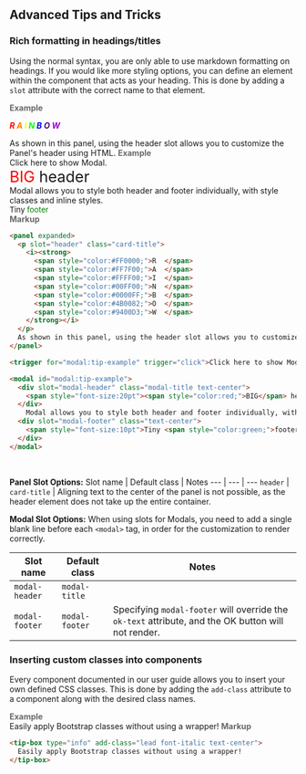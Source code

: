 ## Advanced Tips and Tricks

### Rich formatting in headings/titles

Using the normal syntax, you are only able to use markdown formatting on headings. If you would like more styling options, you can define an element within the component that acts as your heading. This is done by adding a <md>`slot`</md> attribute with the correct name to that element.

<tip-box border-left-color="#00B0F0">
  <i style="font-style: normal; font-weight: bold; color: dimgray">Example</i><br>
  <panel expanded>
    <p slot="header" class="card-title">
      <i><strong>
        <span style="color:#FF0000;">R  </span>
        <span style="color:#FF7F00;">A  </span>
        <span style="color:#FFFF00;">I  </span>
        <span style="color:#00FF00;">N  </span>
        <span style="color:#0000FF;">B  </span>
        <span style="color:#4B0082;">O  </span>
        <span style="color:#9400D3;">W  </span>
      </strong></i>
    </p>
    As shown in this panel, using the header slot allows you to customize the Panel's header using HTML.
  </panel>
</tip-box>

<tip-box border-left-color="#00B0F0">
  <i style="font-style: normal; font-weight: bold; color: dimgray">Example</i><br>
  <trigger for="modal:tip-example" trigger="click">Click here to show Modal.</trigger>
  
  <modal id="modal:tip-example">
    <div slot="modal-header" class="modal-title text-center">
      <span style="font-size:20pt"><span style="color:red;">BIG</span> header</span>
    </div>
      Modal allows you to style both header and footer individually, with style classes and inline styles.
    <div slot="modal-footer" class="text-center">
      <span style="font-size:10pt">Tiny <span style="color:green;">footer</span></span>
    </div>
  </modal>
</tip-box>

<tip-box border-left-color="black">
<i style="font-style: normal; font-weight: bold; color: dimgray">Markup</i>

```html
<panel expanded>
  <p slot="header" class="card-title">
    <i><strong>
      <span style="color:#FF0000;">R  </span>
      <span style="color:#FF7F00;">A  </span>
      <span style="color:#FFFF00;">I  </span>
      <span style="color:#00FF00;">N  </span>
      <span style="color:#0000FF;">B  </span>
      <span style="color:#4B0082;">O  </span>
      <span style="color:#9400D3;">W  </span>
    </strong></i>
  </p>
  As shown in this panel, using the header slot allows you to customize the Panel's header using HTML.
</panel>

<trigger for="modal:tip-example" trigger="click">Click here to show Modal.</trigger>

<modal id="modal:tip-example">
  <div slot="modal-header" class="modal-title text-center">
    <span style="font-size:20pt"><span style="color:red;">BIG</span> header</span>
  </div>
    Modal allows you to style both header and footer individually, with style classes and inline styles.
  <div slot="modal-footer" class="text-center">
    <span style="font-size:10pt">Tiny <span style="color:green;">footer</span></span>
  </div>
</modal>
```
</tip-box>
<br>

**Panel Slot Options:**
Slot name | Default class | Notes
--- | --- | --- 
`header` | `card-title` | Aligning text to the center of the panel is not possible, as the header element does not take up the entire container.

**Modal Slot Options:**
When using slots for Modals, you need to add a single blank line before each `<modal>` tag, in order for the customization to render correctly.

Slot name | Default class | Notes
--- | --- | ---
`modal-header` | `modal-title` |
`modal-footer` | `modal-footer` | Specifying `modal-footer` will override the `ok-text` attribute, and the OK button will not render.

### Inserting custom classes into components

Every component documented in our user guide allows you to insert your own defined CSS classes.
This is done by adding the `add-class` attribute to a component along with the desired class names.

<tip-box border-left-color="#00B0F0">
  <i style="font-style: normal; font-weight: bold; color: dimgray">Example</i><br>
  <tip-box type="info" add-class="lead font-italic text-center">
    Easily apply Bootstrap classes without using a wrapper!
  </tip-box>
</tip-box>

<tip-box border-left-color="black">
<i style="font-style: normal; font-weight: bold; color: dimgray">Markup</i>

```html
<tip-box type="info" add-class="lead font-italic text-center">
  Easily apply Bootstrap classes without using a wrapper!
</tip-box>
```
</tip-box>
<br>
